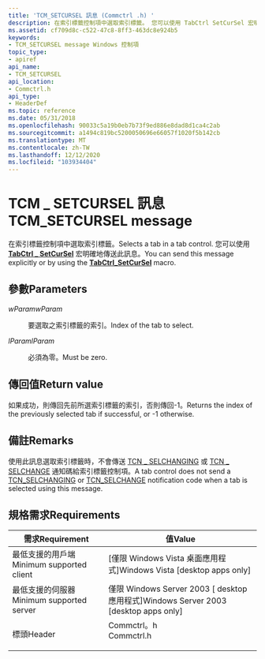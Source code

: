 ```yaml
---
title: 'TCM_SETCURSEL 訊息 (Commctrl .h) '
description: 在索引標籤控制項中選取索引標籤。 您可以使用 TabCtrl SetCurSel 宏明確地傳送此訊息 \_ 。
ms.assetid: cf709d8c-c522-47c8-8ff3-463dc8e924b5
keywords:
- TCM_SETCURSEL message Windows 控制項
topic_type:
- apiref
api_name:
- TCM_SETCURSEL
api_location:
- Commctrl.h
api_type:
- HeaderDef
ms.topic: reference
ms.date: 05/31/2018
ms.openlocfilehash: 90033c5a19b0eb7b73f9ed886e8dad8d1ca4c2ab
ms.sourcegitcommit: a1494c819bc5200050696e66057f1020f5b142cb
ms.translationtype: MT
ms.contentlocale: zh-TW
ms.lasthandoff: 12/12/2020
ms.locfileid: "103934404"
---
```

# <a name="tcm_setcursel-message"></a><span data-ttu-id="33723-105">TCM \_ SETCURSEL 訊息</span><span class="sxs-lookup"><span data-stu-id="33723-105">TCM\_SETCURSEL message</span></span>

<span data-ttu-id="33723-106">在索引標籤控制項中選取索引標籤。</span><span class="sxs-lookup"><span data-stu-id="33723-106">Selects a tab in a tab control.</span></span> <span data-ttu-id="33723-107">您可以使用 [**TabCtrl \_ SetCurSel**](/windows/desktop/api/Commctrl/nf-commctrl-tabctrl_setcursel) 宏明確地傳送此訊息。</span><span class="sxs-lookup"><span data-stu-id="33723-107">You can send this message explicitly or by using the [**TabCtrl\_SetCurSel**](/windows/desktop/api/Commctrl/nf-commctrl-tabctrl_setcursel) macro.</span></span>

## <a name="parameters"></a><span data-ttu-id="33723-108">參數</span><span class="sxs-lookup"><span data-stu-id="33723-108">Parameters</span></span>

<dl> <dt>

<span data-ttu-id="33723-109">*wParam*</span><span class="sxs-lookup"><span data-stu-id="33723-109">*wParam*</span></span> 
</dt> <dd>

<span data-ttu-id="33723-110">要選取之索引標籤的索引。</span><span class="sxs-lookup"><span data-stu-id="33723-110">Index of the tab to select.</span></span>

</dd> <dt>

<span data-ttu-id="33723-111">*lParam*</span><span class="sxs-lookup"><span data-stu-id="33723-111">*lParam*</span></span> 
</dt> <dd><span data-ttu-id="33723-112">必須為零。</span><span class="sxs-lookup"><span data-stu-id="33723-112">Must be zero.</span></span></dd> </dl>

## <a name="return-value"></a><span data-ttu-id="33723-113">傳回值</span><span class="sxs-lookup"><span data-stu-id="33723-113">Return value</span></span>

<span data-ttu-id="33723-114">如果成功，則傳回先前所選索引標籤的索引，否則傳回-1。</span><span class="sxs-lookup"><span data-stu-id="33723-114">Returns the index of the previously selected tab if successful, or -1 otherwise.</span></span>

## <a name="remarks"></a><span data-ttu-id="33723-115">備註</span><span class="sxs-lookup"><span data-stu-id="33723-115">Remarks</span></span>

<span data-ttu-id="33723-116">使用此訊息選取索引標籤時，不會傳送 [TCN \_ SELCHANGING](tcn-selchanging.md) 或 [TCN \_ SELCHANGE](tcn-selchange.md) 通知碼給索引標籤控制項。</span><span class="sxs-lookup"><span data-stu-id="33723-116">A tab control does not send a [TCN\_SELCHANGING](tcn-selchanging.md) or [TCN\_SELCHANGE](tcn-selchange.md) notification code when a tab is selected using this message.</span></span>

## <a name="requirements"></a><span data-ttu-id="33723-117">規格需求</span><span class="sxs-lookup"><span data-stu-id="33723-117">Requirements</span></span>



| <span data-ttu-id="33723-118">需求</span><span class="sxs-lookup"><span data-stu-id="33723-118">Requirement</span></span> | <span data-ttu-id="33723-119">值</span><span class="sxs-lookup"><span data-stu-id="33723-119">Value</span></span> |
|-------------------------------------|---------------------------------------------------------------------------------------|
| <span data-ttu-id="33723-120">最低支援的用戶端</span><span class="sxs-lookup"><span data-stu-id="33723-120">Minimum supported client</span></span><br/> | <span data-ttu-id="33723-121">\[僅限 Windows Vista 桌面應用程式\]</span><span class="sxs-lookup"><span data-stu-id="33723-121">Windows Vista \[desktop apps only\]</span></span><br/>                                        |
| <span data-ttu-id="33723-122">最低支援的伺服器</span><span class="sxs-lookup"><span data-stu-id="33723-122">Minimum supported server</span></span><br/> | <span data-ttu-id="33723-123">僅限 Windows Server 2003 \[ desktop 應用程式\]</span><span class="sxs-lookup"><span data-stu-id="33723-123">Windows Server 2003 \[desktop apps only\]</span></span><br/>                                  |
| <span data-ttu-id="33723-124">標頭</span><span class="sxs-lookup"><span data-stu-id="33723-124">Header</span></span><br/>                   | <dl> <span data-ttu-id="33723-125"><dt>Commctrl。h</dt></span><span class="sxs-lookup"><span data-stu-id="33723-125"><dt>Commctrl.h</dt></span></span> </dl> |



 

 





